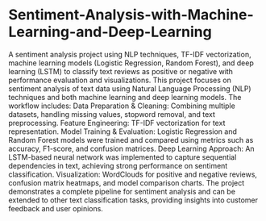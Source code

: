 # Sentiment-Analysis-with-Machine-Learning-and-Deep-Learning
A sentiment analysis project using NLP techniques, TF-IDF vectorization, machine learning models (Logistic Regression, Random Forest), and deep learning (LSTM) to classify text reviews as positive or negative with performance evaluation and visualizations.
This project focuses on sentiment analysis of text data using Natural Language Processing (NLP) techniques and both machine learning and deep learning models. The workflow includes:
Data Preparation & Cleaning: Combining multiple datasets, handling missing values, stopword removal, and text preprocessing.
Feature Engineering: TF-IDF vectorization for text representation.
Model Training & Evaluation: Logistic Regression and Random Forest models were trained and compared using metrics such as accuracy, F1-score, and confusion matrices.
Deep Learning Approach: An LSTM-based neural network was implemented to capture sequential dependencies in text, achieving strong performance on sentiment classification.
Visualization: WordClouds for positive and negative reviews, confusion matrix heatmaps, and model comparison charts.
The project demonstrates a complete pipeline for sentiment analysis and can be extended to other text classification tasks, providing insights into customer feedback and user opinions.
